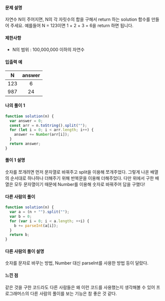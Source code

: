 #### 문제 설명

자연수 N이 주어지면, N의 각 자릿수의 합을 구해서 return 하는 solution 함수를 만들어 주세요.
예를들어 N = 123이면 1 + 2 + 3 = 6을 return 하면 됩니다.

#### 제한사항

- N의 범위 : 100,000,000 이하의 자연수

#### 입출력 예

| **N** | **answer** |
| :---: | :--------: |
|  123  |     6      |
|  987  |     24     |

#### 나의 풀이 1

```js
function solution(n) {
  var answer = 0;
  const arr = n.toString().split("");
  for (let i = 0; i < arr.length; i++) {
    answer += Number(arr[i]);
  }
  return answer;
}
```

#### 풀이 1 설명

숫자를 쪼개려면 먼저 문자열로 바꿔주고 split을 이용해 쪼개주었다.
그렇게 나온 배열의 순서대로 하나하나 더해주기 위해 반복문을 이용해 더해주었다. 다만 위에서 구한 배열은 모두 문자열이기 때문에 Number를 이용해 숫자로 바꿔주어 답을 구했다!

#### 다른 사람의 풀이

```js
function solution(n) {
  var a = (n + "").split("");
  var b = 0;
  for (var i = 0; i < a.length; ++i) {
    b += parseInt(a[i]);
  }
  return b;
}
```

#### 다른 사람의 풀이 설명

숫자를 문자로 바꾸는 방법, Number 대신 parseInt를 사용한 방법 등이 달랐다.

#### 느낀 점

같은 것을 구한 코드라도 다른 사람들은 왜 이런 코드를 사용했는지 생각해볼 수 있어 프로그래머스의 다른 사람의 풀이를 보는 기능은 참 좋은 것 같다.
